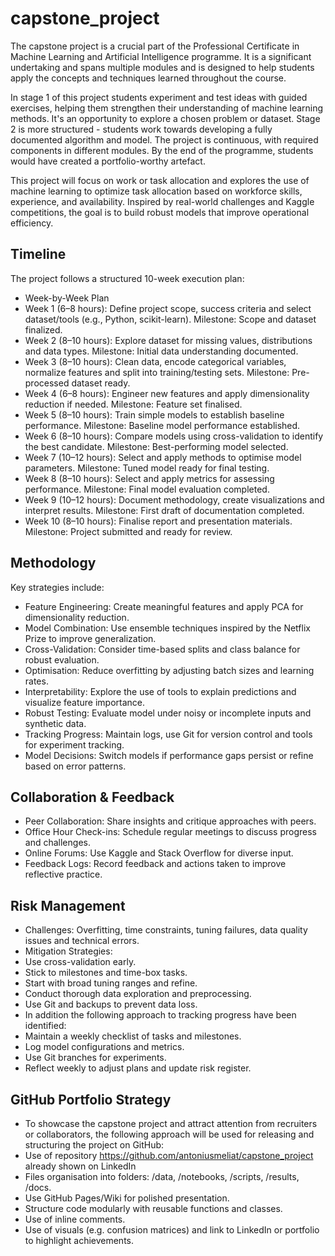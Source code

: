 # capstone_project
The capstone project is a crucial part of the Professional Certificate in Machine Learning and Artificial Intelligence programme. It is a significant undertaking and spans multiple modules and is designed to help students apply the concepts and techniques learned throughout the course.

In stage 1 of this project students experiment and test ideas with guided exercises, helping them strengthen their understanding of machine learning methods. It's an opportunity to explore a chosen problem or dataset. Stage 2 is more structured - students work towards developing a fully documented algorithm and model. The project is continuous, with required components in different modules. By the end of the programme, students would have created a portfolio-worthy artefact.

This project will focus on work or task allocation and explores the use of machine learning to optimize task allocation based on workforce skills, experience, and availability. Inspired by real-world challenges and Kaggle competitions, the goal is to build robust models that improve operational efficiency.

## Timeline
The project follows a structured 10-week execution plan:

- Week-by-Week Plan
- Week 1 (6–8 hours): Define project scope, success criteria and select dataset/tools (e.g., Python, scikit-learn). Milestone: Scope and dataset finalized.
- Week 2 (8–10 hours): Explore dataset for missing values, distributions and data types. Milestone: Initial data understanding documented.
- Week 3 (8–10 hours): Clean data, encode categorical variables, normalize features and split into training/testing sets. Milestone: Pre-processed dataset ready.
- Week 4 (6–8 hours): Engineer new features and apply dimensionality reduction if needed. Milestone: Feature set finalised.
- Week 5 (8–10 hours): Train simple models to establish baseline performance. Milestone: Baseline model performance established.
- Week 6 (8–10 hours): Compare models using cross-validation to identify the best candidate. Milestone: Best-performing model selected.
- Week 7 (10–12 hours): Select and apply methods to optimise model parameters. Milestone: Tuned model ready for final testing.
- Week 8 (8–10 hours): Select and apply metrics for assessing performance. Milestone: Final model evaluation completed.
- Week 9 (10–12 hours): Document methodology, create visualizations and interpret results. Milestone: First draft of documentation completed.
- Week 10 (8–10 hours): Finalise report and presentation materials. Milestone: Project submitted and ready for review.

## Methodology
Key strategies include:
- Feature Engineering: Create meaningful features and apply PCA for dimensionality reduction.
- Model Combination: Use ensemble techniques inspired by the Netflix Prize to improve generalization.
- Cross-Validation: Consider time-based splits and class balance for robust evaluation.
- Optimisation: Reduce overfitting by adjusting batch sizes and learning rates.
- Interpretability: Explore the use of tools to explain predictions and visualize feature importance.
- Robust Testing: Evaluate model under noisy or incomplete inputs and synthetic data.
- Tracking Progress: Maintain logs, use Git for version control and tools for experiment tracking.
- Model Decisions: Switch models if performance gaps persist or refine based on error patterns.

## Collaboration & Feedback
- Peer Collaboration: Share insights and critique approaches with peers.
- Office Hour Check-ins: Schedule regular meetings to discuss progress and challenges.
- Online Forums: Use Kaggle and Stack Overflow for diverse input.
- Feedback Logs: Record feedback and actions taken to improve reflective practice.

## Risk Management
- Challenges: Overfitting, time constraints, tuning failures, data quality issues and technical errors.
- Mitigation Strategies: 
- Use cross-validation early.
- Stick to milestones and time-box tasks.
- Start with broad tuning ranges and refine.
- Conduct thorough data exploration and preprocessing.
- Use Git and backups to prevent data loss.
- In addition the following approach to tracking progress have been identified:
- Maintain a weekly checklist of tasks and milestones.
- Log model configurations and metrics.
- Use Git branches for experiments.
- Reflect weekly to adjust plans and update risk register.

## GitHub Portfolio Strategy
- To showcase the capstone project and attract attention from recruiters or collaborators, the following approach will be used for releasing and structuring the project on GitHub: 
- Use of repository https://github.com/antoniusmeliat/capstone_project already shown on LinkedIn
- Files organisation into folders: /data, /notebooks, /scripts, /results, /docs.
- Use GitHub Pages/Wiki for polished presentation.
- Structure code modularly with reusable functions and classes.
- Use of inline comments.
- Use of visuals (e.g. confusion matrices) and link to LinkedIn or portfolio to highlight achievements.
